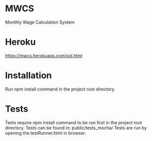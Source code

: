 # MWCS
Monthly Wage Calculation System

# Heroku
https://mwcs.herokuapp.com/sol.html

# Installation
Run npm install command in the project root directory.

# Tests
Tests require npm install command to be run first in the project root directory.
Tests can be found in: public/tests_mocha/ 
Tests are run by opening the testRunner.html in browser.
